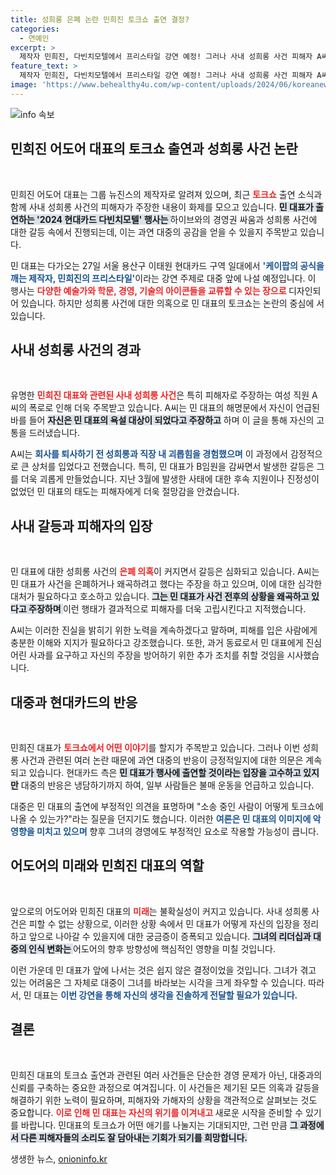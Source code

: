 ```yaml
---
title: 성희롱 은폐 논란 민희진 토크쇼 출연 결정?
categories:
  - 연예인
excerpt: >
  제작자 민희진, 다빈치모텔에서 프리스타일 강연 예정! 그러나 사내 성희롱 사건 피해자 A씨의 폭로로 논란이 확산 중. 과연 민 대표의 발언이 대중의 공감을 이끌어낼 수 있을까?
feature_text: >
  제작자 민희진, 다빈치모텔에서 프리스타일 강연 예정! 그러나 사내 성희롱 사건 피해자 A씨의 폭로로 논란이 확산 중. 과연 민 대표의 발언이 대중의 공감을 이끌어낼 수 있을까?
image: 'https://www.behealthy4u.com/wp-content/uploads/2024/06/koreanews.jpg'
---
```


<p><img src="https://www.behealthy4u.com/wp-content/uploads/2024/06/koreanews.jpg" alt="info 속보" /></p>

<h2 data-ke-size="size26">민희진 어도어 대표의 토크쇼 출연과 성희롱 사건 논란</h2>

<p data-ke-size="size16">&nbsp;</p>

<p>민희진 어도어 대표는 그룹 뉴진스의 제작자로 알려져 있으며, 최근 <b><span style="color: #ee2323;">토크쇼</span></b> 출연 소식과 함께 사내 성희롱 사건의 피해자가 주장한 내용이 화제를 모으고 있습니다. <b><span style="background-color: #21538527;">민 대표가 출연하는 '2024 현대카드 다빈치모텔' 행사는 </span></b>하이브와의 경영권 싸움과 성희롱 사건에 대한 갈등 속에서 진행되는데, 이는 과연 대중의 공감을 얻을 수 있을지 주목받고 있습니다. </p>

<p>민 대표는 다가오는 27일 서울 용산구 이태원 현대카드 구역 일대에서 <b><span style="color: #1a5490;">'케이팝의 공식을 깨는 제작자, 민희진의 프리스타일'</span></b>이라는 강연 주제로 대중 앞에 나설 예정입니다. 이 행사는 <b><span style="color: #ee2323;">다양한 예술가와 학문, 경영, 기술의 아이콘들을 교류할 수 있는 장으로 </span></b>디자인되어 있습니다. 하지만 성희롱 사건에 대한 의혹으로 민 대표의 토크쇼는 논란의 중심에 서있습니다.</p>

<h2 data-ke-size="size26">사내 성희롱 사건의 경과</h2>

<p data-ke-size="size16">&nbsp;</p>

<p>유명한 <b><span style="color: #ee2323;">민희진 대표와 관련된 사내 성희롱 사건</span></b>은 특히 피해자로 주장하는 여성 직원 A씨의 폭로로 인해 더욱 주목받고 있습니다. A씨는 민 대표의 해명문에서 자신이 언급된 바를 들어 <b><span style="background-color: #21538527;">자신은 민 대표의 욕설 대상이 되었다고 주장하고</span></b> 하며 이 글을 통해 자신의 고통을 드러냈습니다.</p>

<p>A씨는 <b><span style="color: #1a5490;">회사를 퇴사하기 전 성희롱과 직장 내 괴롭힘을 경험했으며</span></b> 이 과정에서 감정적으로 큰 상처를 입었다고 전했습니다. 특히, 민 대표가 B임원을 감싸면서 발생한 갈등은 그를 더욱 괴롭게 만들었습니다. 지난 3월에 발생한 사태에 대한 후속 지원이나 진정성이 없었던 민 대표의 태도는 피해자에게 더욱 절망감을 안겼습니다.</p>

<h2 data-ke-size="size26">사내 갈등과 피해자의 입장</h2>

<p data-ke-size="size16">&nbsp;</p>

<p>민 대표에 대한 성희롱 사건의 <b><span style="color: #ee2323;">은폐 의혹</span></b>이 커지면서 갈등은 심화되고 있습니다. A씨는 민 대표가 사건을 은폐하거나 왜곡하려고 했다는 주장을 하고 있으며, 이에 대한 심각한 대처가 필요하다고 호소하고 있습니다. <b><span style="background-color: #21538527;">그는 민 대표가 사건 전후의 상황을 왜곡하고 있다고 주장하며 </span></b>이런 행태가 결과적으로 피해자를 더욱 고립시킨다고 지적했습니다.</p>

<p>A씨는 이러한 진실을 밝히기 위한 노력을 계속하겠다고 말하며, 피해를 입은 사람에게 충분한 이해와 지지가 필요하다고 강조했습니다. 또한, 과거 동료로서 민 대표에게 진심어린 사과를 요구하고 자신의 주장을 방어하기 위한 추가 조치를 취할 것임을 시사했습니다.</p>

<h2 data-ke-size="size26">대중과 현대카드의 반응</h2>

<p data-ke-size="size16">&nbsp;</p>

<p>민희진 대표가 <b><span style="color: #ee2323;">토크쇼에서 어떤 이야기</span></b>를 할지가 주목받고 있습니다. 그러나 이번 성희롱 사건과 관련된 여러 논란 때문에 과연 대중의 반응이 긍정적일지에 대한 의문은 계속되고 있습니다. 현대카드 측은 <b><span style="background-color: #21538527;">민 대표가 행사에 출연할 것이라는 입장을 고수하고 있지만</span></b> 대중의 반응은 냉담하기까지 하여, 일부 사람들은 불매 운동을 언급하고 있습니다.</p>

<p>대중은 민 대표의 출연에 부정적인 의견을 표명하며 "소송 중인 사람이 어떻게 토크쇼에 나올 수 있는가?"라는 질문을 던지기도 했습니다. 이러한 <b><span style="color: #1a5490;">여론은 민 대표의 이미지에 악영향을 미치고 있으며</span></b> 향후 그녀의 경영에도 부정적인 요소로 작용할 가능성이 큽니다.</p>

<h2 data-ke-size="size26">어도어의 미래와 민희진 대표의 역할</h2>

<p data-ke-size="size16">&nbsp;</p>

<p>앞으로의 어도어와 민희진 대표의 <b><span style="color: #ee2323;">미래</span></b>는 불확실성이 커지고 있습니다. 사내 성희롱 사건은 피할 수 없는 상황으로, 이러한 상황 속에서 민 대표가 어떻게 자신의 입장을 정리하고 앞으로 나아갈 수 있을지에 대한 궁금증이 증폭되고 있습니다. <b><span style="background-color: #21538527;">그녀의 리더십과 대중의 인식 변화는 </span></b>어도어의 향후 방향성에 핵심적인 영향을 미칠 것입니다.</p>

<p>이런 가운데 민 대표가 앞에 나서는 것은 쉽지 않은 결정이었을 것입니다. 그녀가 겪고 있는 어려움은 그 자체로 대중이 그녀를 바라보는 시각을 크게 좌우할 수 있습니다. 따라서, 민 대표는 <b><span style="color: #1a5490;">이번 강연을 통해 자신의 생각을 진솔하게 전달할 필요가 있습니다.</span></b></p>

<h2 data-ke-size="size26">결론</h2>

<p data-ke-size="size16">&nbsp;</p>

<p>민희진 대표의 토크쇼 출연과 관련된 여러 사건들은 단순한 경영 문제가 아닌, 대중과의 신뢰를 구축하는 중요한 과정으로 여겨집니다. 이 사건들은 제기된 모든 의혹과 갈등을 해결하기 위한 노력이 필요하며, 피해자와 가해자의 상황을 객관적으로 살펴보는 것도 중요합니다. <b><span style="color: #ee2323;">이로 인해 민 대표는 자신의 위기를 이겨내고 </span></b> 새로운 시작을 준비할 수 있기를 바랍니다. 민대표의 토크쇼가 어떤 애기를 나눌지는 기대되지만, 그런 만큼 <b><span style="background-color: #21538527;">그 과정에서 다른 피해자들의 소리도 잘 담아내는 기회가 되기를 희망합니다.</span></b></p>
생생한 뉴스, <a href="https://onioninfo.kr" rel="dofollow">onioninfo.kr</a>


